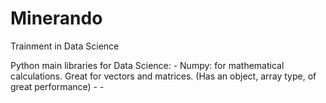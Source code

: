 # Minerando
Trainment in Data Science

Python main libraries for Data Science: 
	- Numpy: for mathematical calculations. Great for vectors and matrices. (Has an object, array type, of great performance)
	-
	-
	
